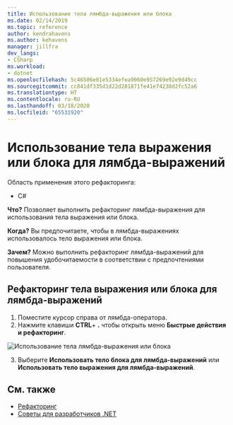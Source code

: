 ```yaml
---
title: Использование тела лямбда-выражения или блока
ms.date: 02/14/2019
ms.topic: reference
author: kendrahavens
ms.author: kehavens
manager: jillfra
dev_langs:
- CSharp
ms.workload:
- dotnet
ms.openlocfilehash: 5c46506e81e5334efea9060e957269e92e9d49cc
ms.sourcegitcommit: cc841df335d1d22d281871fe41e74238d2fc52a6
ms.translationtype: HT
ms.contentlocale: ru-RU
ms.lasthandoff: 03/18/2020
ms.locfileid: "65531920"
---
```

# <a name="use-expression-body-or-block-body-for-lambda-expressions"></a>Использование тела выражения или блока для лямбда-выражений

Область применения этого рефакторинга:

- C#

**Что?** Позволяет выполнить рефакторинг лямбда-выражения для использования тела выражения или блока.

**Когда?** Вы предпочитаете, чтобы в лямбда-выражениях использовалось тело выражения или блока.

**Зачем?** Можно выполнить рефакторинг лямбда-выражений для повышения удобочитаемости в соответствии с предпочтениями пользователя.

## <a name="lambda-expression-body-or-block-body-refactoring"></a>Рефакторинг тела выражения или блока для лямбда-выражений

1. Поместите курсор справа от лямбда-оператора.
2. Нажмите клавиши **CTRL**+ **.** чтобы открыть меню **Быстрые действия и рефакторинг**.

  ![Использование тела лямбда-выражения или блока](media/block-body-lambda.png)

3. Выберите **Использовать тело блока для лямбда-выражений** или **Использовать тело выражения для лямбда-выражений**.

## <a name="see-also"></a>См. также

- [Рефакторинг](../refactoring-in-visual-studio.md)
- [Советы для разработчиков .NET](../csharp-developer-productivity.md)